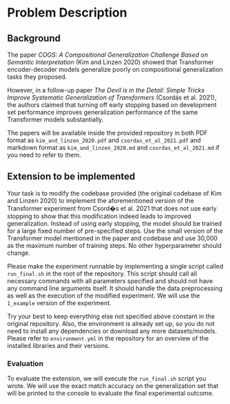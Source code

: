 # Problem Description

## Background
The paper *COGS: A Compositional Generalization Challenge Based on Semantic Interpretation* (Kim and Linzen 2020) showed that Transformer encoder-decoder models generalize poorly on compositional generalization tasks they proposed. 

However, in a follow-up paper *The Devil is in the Detail: Simple Tricks Improve Systematic Generalization of Transformers* (Csordás et al. 2021), the authors claimed that turning off early stopping based on development set performance improves generalization performance of the same Transformer models substantially.

The papers will be available inside the provided repository in both PDF format as `kim_and_linzen_2020.pdf` and `csordas_et_al_2021.pdf` and markdown format as `kim_and_linzen_2020.md` and `csordas_et_al_2021.md` if you need to refer to them.

## Extension to be implemented
Your task is to modify the codebase provided (the original codebase of Kim and Linzen 2020) to implement the aforementioned version of the Transformer experiment from Csord�s et al. 2021 that does not use early stopping to show that this modification indeed leads to improved generalization. Instead of using early stopping, the model should be trained for a large fixed number of pre-specified steps. Use the small version of the Transformer model mentioned in the paper and codebase and use 30,000 as the maximum number of training steps. No other hyperparameter should change.

Please make the experiment runnable by implementing a single script called `run_final.sh` in the root of the repository. This script should call all necessary commands with all parameters specified and should not have any command line arguments itself. It should handle the data preprocessing as well as the execution of the modified experiment. We will use the `1_example` version of the experiment.

Try your best to keep everything else not specified above constant in the original repository. Also, the environment is already set up, so you do not need to install any dependencies or download any more datasets/models. Please refer to `environment.yml` in the repository for an overview of the installed libraries and their versions.

### Evaluation
To evaluate the extension, we will execute the `run_final.sh` script you wrote. We will use the exact match accuracy on the generalization set that will be printed to the console to evaluate the final experimental outcome.
